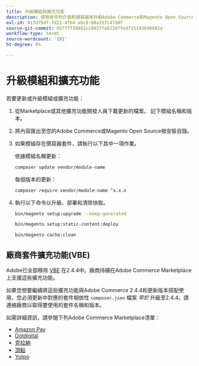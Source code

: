 ```yaml
---
title: 升級模組與擴充功能
description: 使用命令列介面和撰寫器來升級Adobe Commerce和Magento Open Source模組及擴充功能。
exl-id: 017d75df-fd21-4fb4-abc9-80a35fc47d0f
source-git-commit: 95ffff39d82cc9027fa633dffedf15193040802d
workflow-type: tm+mt
source-wordcount: '191'
ht-degree: 0%

---
```


# 升級模組和擴充功能

若要更新或升級模組或擴充功能：

1. 從Marketplace或其他擴充功能開發人員下載更新的檔案。 記下模組名稱和版本。

1. 將內容匯出至您的Adobe Commerce或Magento Open Source根安裝目錄。

1. 如果模組存在撰寫器套件，請執行以下其中一項作業。

   依據模組名稱更新：

   ```bash
   composer update vendor/module-name
   ```

   每個版本的更新：

   ```bash
   composer require vendor/module-name ^x.x.x
   ```

1. 執行以下命令以升級、部署和清除快取。

   ```bash
   bin/magento setup:upgrade --keep-generated
   ```

   ```bash
   bin/magento setup:static-content:deploy
   ```

   ```bash
   bin/magento cache:clean
   ```

## 廠商套件擴充功能(VBE)

Adobe已全部移除 [VBE](https://devdocs.magento.com/extensions/vendor/) 在2.4.4中。廠商持續在Adobe Commerce Marketplace上支援這些擴充功能。

如果您想要繼續將這些擴充功能與Adobe Commerce 2.4.4和更新版本搭配使用，您必須更新中對應的套件相依性 `composer.json` 檔案 _早於_ 升級至2.4.4。請連絡廠商以取得要使用的套件名稱和版本。

如需詳細資訊，請參閱下列Adobe Commerce Marketplace清單：

- [Amazon Pay](https://marketplace.magento.com/amzn-amazon-pay-magento-2-module.html)
- [Dotdigital](https://marketplace.magento.com/dotdigital-dotdigital-magento2-os-package.html)
- [克拉納](https://marketplace.magento.com/klarna-m2-klarna.html)
- [頂點](https://marketplace.magento.com/vertexinc-vertex-tax-module.html)
- [Yotpo](https://marketplace.magento.com/yotpo-module-yotpo.html)
